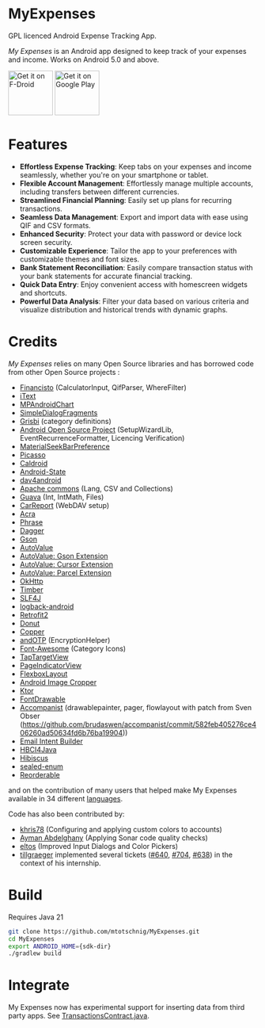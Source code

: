 MyExpenses
==========

GPL licenced Android Expense Tracking App.

*My Expenses* is an Android app designed to keep track of your expenses and income.
Works on Android 5.0 and above.
 
<a href="https://f-droid.org/packages/org.totschnig.myexpenses" target="_blank">
<img src="https://f-droid.org/badge/get-it-on.png" alt="Get it on F-Droid" height="90"/></a>
<a href="https://play.google.com/store/apps/details?id=org.totschnig.myexpenses" target="_blank">
<img src="https://play.google.com/intl/en_us/badges/images/generic/en-play-badge.png" alt="Get it on Google Play" height="90"/></a>

Features
========

- **Effortless Expense Tracking**: Keep tabs on your expenses and income seamlessly, whether you're on your smartphone or tablet.
- **Flexible Account Management**: Effortlessly manage multiple accounts, including transfers between different currencies.
- **Streamlined Financial Planning**: Easily set up plans for recurring transactions.
- **Seamless Data Management**: Export and import data with ease using QIF and CSV formats.
- **Enhanced Security**: Protect your data with password or device lock screen security.
- **Customizable Experience**: Tailor the app to your preferences with customizable themes and font sizes.
- **Bank Statement Reconciliation**: Easily compare transaction status with your bank statements for accurate financial tracking.
- **Quick Data Entry**: Enjoy convenient access with homescreen widgets and shortcuts.
- **Powerful Data Analysis**: Filter your data based on various criteria and visualize distribution and historical trends with dynamic graphs.

Credits
=====
*My Expenses* relies on many Open Source libraries and has borrowed code from other Open Source projects :

- [Financisto](https://launchpad.net/financisto) (CalculatorInput, QifParser, WhereFilter)
- [iText](http://itextpdf.com)
- [MPAndroidChart](https://github.com/PhilJay/MPAndroidChart)
- [SimpleDialogFragments](https://github.com/eltos/SimpleDialogFragments)
- [Grisbi](http://www.grisbi.org) (category definitions)
- [Android Open Source Project](https://source.android.com/) (SetupWizardLib, EventRecurrenceFormatter, Licencing Verification)
- [MaterialSeekBarPreference](https://github.com/MrBIMC/MaterialSeekBarPreference)
- [Picasso](http://square.github.io/picasso/)
- [Caldroid](https://github.com/roomorama/Caldroid)
- [Android-State](https://github.com/evernote/android-state/)
- [dav4android](https://gitlab.com/bitfireAT/dav4android)
- [Apache commons](https://commons.apache.org/) (Lang, CSV and Collections)
- [Guava](https://github.com/google/guava) (Int, IntMath, Files)
- [CarReport](https://bitbucket.org/frigus02/car-report/) (WebDAV setup)
- [Acra](http://acra.ch/)
- [Phrase](https://github.com/square/phrase)
- [Dagger](https://google.github.io/dagger/)
- [Gson](https://github.com/google/gson)
- [AutoValue](https://github.com/google/auto/tree/master/value)
- [AutoValue: Gson Extension](https://github.com/rharter/auto-value-gson)
- [AutoValue: Cursor Extension](https://github.com/gabrielittner/auto-value-cursor)
- [AutoValue: Parcel Extension](https://github.com/rharter/auto-value-parcel)
- [OkHttp](http://square.github.io/okhttp/)
- [Timber](https://github.com/JakeWharton/timber)
- [SLF4J](https://www.slf4j.org/)
- [logback-android](http://tony19.github.io/logback-android/index.html)
- [Retrofit2](http://square.github.io/retrofit/)
- [Donut](https://github.com/futuredapp/donut)
- [Copper](https://github.com/cashapp/copper)
- [andOTP](https://github.com/andOTP/andOTP) (EncryptionHelper)
- [Font-Awesome](https://github.com/FortAwesome/Font-Awesome) (Category Icons)
- [TapTargetView](https://github.com/KeepSafe/TapTargetView)
- [PageIndicatorView](https://github.com/romandanylyk/PageIndicatorView)
- [FlexboxLayout](https://github.com/google/flexbox-layout)
- [Android Image Cropper](https://github.com/ArthurHub/Android-Image-Cropper)
- [Ktor](https://ktor.io/)
- [FontDrawable](https://github.com/k4zy/FontDrawable/)
- [Accompanist](https://github.com/google/accompanist) (drawablepainter, pager, flowlayout with patch from Sven Obser (https://github.com/brudaswen/accompanist/commit/582feb405276ce406260ad50634fd6b76ba19904))
- [Email Intent Builder](https://github.com/cketti/EmailIntentBuilder)
- [HBCI4Java](https://github.com/hbci4j/hbci4java)
- [Hibiscus](https://github.com/willuhn/hibiscus)
- [sealed-enum](https://github.com/livefront/sealed-enum)
- [Reorderable](https://github.com/Calvin-LL/Reorderable)

and on the contribution of many users that helped make My Expenses available in 34 different 
<a href="http://www.myexpenses.mobi/en/#translate">languages</a>.

Code has also been contributed by:

- [khris78](https://github.com/khris78) (Configuring and applying custom colors to accounts)
- [Ayman Abdelghany](https://github.com/AymanDF) (Applying Sonar code quality checks)
- [eltos](https://github.com/eltos) (Improved Input Dialogs and Color Pickers)
- [tillgraeger](https://github.com/tillgraeger) implemented several tickets ([#640](https://github.com/mtotschnig/MyExpenses/issues/640), [#704](https://github.com/mtotschnig/MyExpenses/issues/704), [#638](https://github.com/mtotschnig/MyExpenses/issues/638)) in the context of his internship.

Build
=====

Requires Java 21

```sh
git clone https://github.com/mtotschnig/MyExpenses.git
cd MyExpenses
export ANDROID_HOME={sdk-dir}
./gradlew build
```

Integrate
=========
My Expenses now has experimental support for inserting data from third party apps. See [TransactionsContract.java](https://github.com/mtotschnig/MyExpenses/blob/master/transactionscontract/src/main/java/org/totschnig/myexpenses/contract/TransactionsContract.java).
